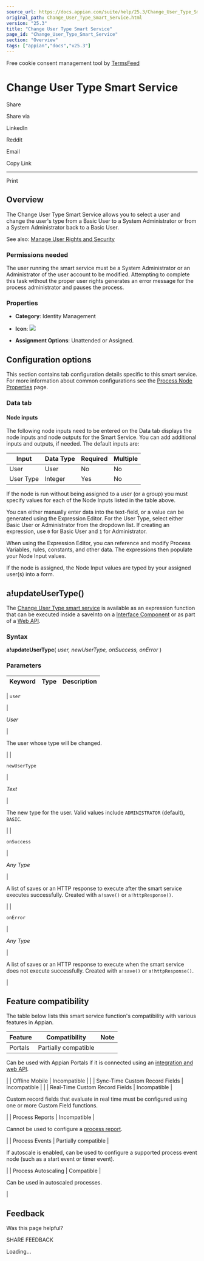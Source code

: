 ```yaml
---
source_url: https://docs.appian.com/suite/help/25.3/Change_User_Type_Smart_Service.html
original_path: Change_User_Type_Smart_Service.html
version: "25.3"
title: "Change User Type Smart Service"
page_id: "Change_User_Type_Smart_Service"
section: "Overview"
tags: ["appian","docs","v25.3"]
---
```



Free cookie consent management tool by [TermsFeed](https://www.termsfeed.com/)

# Change User Type Smart Service

Share

Share via

LinkedIn

Reddit

Email

Copy Link

* * *

Print

## Overview

The Change User Type Smart Service allows you to select a user and change the user's type from a Basic User to a System Administrator or from a System Administrator back to a Basic User.

See also: [Manage User Rights and Security](User_Management.html#manage-user-rights-and-security)

### Permissions needed

The user running the smart service must be a System Administrator or an Administrator of the user account to be modified. Attempting to complete this task without the proper user rights generates an error message for the process administrator and pauses the process.

### Properties

-   **Category**: Identity Management

-   **Icon**: ![](images/Smart_Service_Icons/Change_User_Type.png)

-   **Assignment Options**: Unattended or Assigned.

## Configuration options

This section contains tab configuration details specific to this smart service. For more information about common configurations see the [Process Node Properties](Process_Node_and_Smart_Service_Properties.html) page.

### Data tab

#### Node inputs

The following node inputs need to be entered on the Data tab displays the node inputs and node outputs for the Smart Service. You can add additional inputs and outputs, if needed. The default inputs are:

| Input | Data Type | Required | Multiple |
| --- | --- | --- | --- |
| User | User | No | No |
| User Type | Integer | Yes | No |

If the node is run without being assigned to a user (or a group) you must specify values for each of the Node Inputs listed in the table above.

You can either manually enter data into the text-field, or a value can be generated using the Expression Editor. For the User Type, select either Basic User or Administrator from the dropdown list. If creating an expression, use `0` for Basic User and `1` for Administrator.

When using the Expression Editor, you can reference and modify Process Variables, rules, constants, and other data. The expressions then populate your Node Input values.

If the node is assigned, the Node Input values are typed by your assigned user(s) into a form.

## a!updateUserType()

The [Change User Type smart service](#) is available as an expression function that can be executed inside a saveInto on a [Interface Component](executing_smart_services.html) or as part of a [Web API](Web_APIs.html).

### Syntax

**a!updateUserType**( _user, newUserType, onSuccess, onError_ )

### Parameters

| Keyword | Type | Description |
| --- | --- | --- |
|
`user`

 |

_User_

 |

The user whose type will be changed.

 |
|

`newUserType`

 |

_Text_

 |

The new type for the user. Valid values include `ADMINISTRATOR` (default), `BASIC`.

 |
|

`onSuccess`

 |

_Any Type_

 |

A list of saves or an HTTP response to execute after the smart service executes successfully. Created with `a!save()` or `a!httpResponse()`.

 |
|

`onError`

 |

_Any Type_

 |

A list of saves or an HTTP response to execute when the smart service does not execute successfully. Created with `a!save()` or `a!httpResponse()`.

 |

## Feature compatibility

The table below lists this smart service function's compatibility with various features in Appian.

| Feature | Compatibility | Note |
| --- | --- | --- |
| Portals | Partially compatible |
Can be used with Appian Portals if it is connected using an [integration and web API](portals-design.html#using-partially-compatible-functions-and-objects-in-a-portal).

 |
| Offline Mobile | Incompatible |  |
| Sync-Time Custom Record Fields | Incompatible |  |
| Real-Time Custom Record Fields | Incompatible |

Custom record fields that evaluate in real time must be configured using one or more Custom Field functions.

 |
| Process Reports | Incompatible |

Cannot be used to configure a [process report](Process_Reports.html).

 |
| Process Events | Partially compatible |

If autoscale is enabled, can be used to configure a supported process event node (such as a start event or timer event).

 |
| Process Autoscaling | Compatible |

Can be used in autoscaled processes.

 |

## Feedback

Was this page helpful?

SHARE FEEDBACK

Loading...